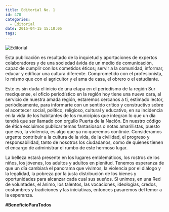 ```yaml
---
title: Editorial No. 1
id: 470
categories:
  - Editorial
date: 2015-04-15 15:10:05
tags:
---
```


![Editorial](http://www.laredsemanario.com/wp-content/uploads/2015/04/Editorial_600-e1429112220163.png)

Esta publicación es resultado de la inquietud y aportaciones de expertos colaboradores y de una sociedad ávida de un medio de comunicación, capaz de cumplir con los cometidos éticos; servir a la comunidad, informar, educar y edificar una cultura diferente. Comprometido con el profesionista, lo mismo que con el agricultor y el ama de casa, el obrero o el estudiante.

Este es sin duda el inicio de una etapa en el periodismo de la región Sur mexiquense, el oficio periodístico en la región hoy tiene una nueva cara, al servicio de nuestra amada región, estaremos cercanos a ti, estimado lector, periódicamente, para informarte con un sentido crítico y constructivo sobre el acontecer social, político, religioso, cultural y educativo, en su incidencia en la vida de los habitantes de los municipios que integran lo que un día
tendrá que ser llamado con orgullo Puerta de la Nación. En nuestro código de ética excluimos publicar temas fantasiosos o notas amarillistas, puesto que eso, la violencia, es algo que ya no queremos continúe. Consideramos urgente contribuir a la cultura de la vida, de la civilidad, el progreso y responsabilidad, tanto de nosotros los ciudadanos, como de quienes tienen el encargo de administrar el rumbo de este hermoso lugar.

La belleza estará presente en los lugares emblemáticos, los rostros de los niños, los jóvenes, los adultos y adultos en plenitud. Tenemos esperanza de que un día cambiará el panorama que vivimos, la violencia por el diálogo y la legalidad, la pobreza por la justa distribución de los bienes y oportunidades para alcanzar cada cual sus sueños. Si unimos, en una Red de voluntades, el ánimo, los talentos, las vocaciones, ideologías, credos, costumbres y tradiciones y las iniciativas, entonces pasaremos del temor a la esperanza.

**#BeneficioParaTodos**
